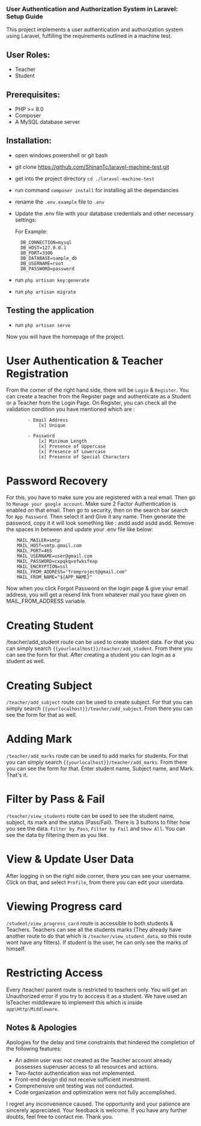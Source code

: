 ### User Authentication and Authorization System in Laravel: Setup Guide

This project implements a user authentication and authorization system using Laravel, fulfilling the requirements outlined in a machine test.

## User Roles:
* Teacher
* Student

## Prerequisites:

* PHP >= 8.0
* Composer
* A MySQL database server

## Installation:

* open windows powershell or git bash
* git clone https://github.com/ShinanTc/laravel-machine-test.git
* get into the project directory `cd ./laravel-machine-test`
* run command `composer install` for installing all the dependancies
* rename the `.env.example` file to `.env`
* Update the .env file with your database credentials and other necessary settings:

    For Example:

        DB_CONNECTION=mysql
        DB_HOST=127.0.0.1
        DB_PORT=3306
        DB_DATABASE=sample_db
        DB_USERNAME=root
        DB_PASSWORD=password

* run `php artisan key:generate`
* run `php artisan migrate`

## Testing the application

* run `php artisan serve`

Now you will have the homepage of the project.

# User Authentication & Teacher Registration

From the corner of the right hand side, there will be `Login` & `Register`.
You can create a teacher from the Register page and authenticate as a Student or a Teacher from the Login Page.
On Register, you can check all the validation condition you have mentioned which are :

            - Email Address
                [x] Unique

            - Password
                [x] Minimum Length
                [x] Presence of Uppercase
                [x] Presence of Lowercase
                [x] Presence of Special Characters

# Password Recovery

For this, you have to make sure you are registered with a real email. Then go to `Manage your google account`. Make sure 2 Factor Authentication is enabled on that email. Then go to security, then on the search bar search for `App Password`. Then select it and Give it any name. Then generate the password, copy it it will look something like : asdd asdd asdd asdd. Remove the spaces in between and update your .env file like below:

        MAIL_MAILER=smtp
        MAIL_HOST=smtp.gmail.com
        MAIL_PORT=465
        MAIL_USERNAME=user@gmail.com
        MAIL_PASSWORD=cxpqkqvefwksfeap
        MAIL_ENCRYPTION=ssl
        MAIL_FROM_ADDRESS="fromproject@gmail.com"
        MAIL_FROM_NAME="${APP_NAME}"

Now when you click Forgot Password on the login page & give your email address, you will get a resend link from whatever mail you have given on MAIL_FROM_ADDRESS variable.


# Creating Student

/teacher/add_student route can be used to create student data. For that you can simply search `{{yourlocalhost}}/teacher/add_student`. From there you can see the form for that. After creating a student you can login as a student as well.

# Creating Subject

`/teacher/add_subject` route can be used to create subject. For that you can simply search `{{yourlocalhost}}/teacher/add_subject`. From there you can see the form for that as well.

# Adding Mark

`/teacher/add_marks` route can be used to add marks for students. For that you can simply search `{{yourlocalhost}}/teacher/add_marks`. From there you can see the form for that. Enter student name, Subject name, and Mark. That's it.

# Filter by Pass & Fail

`/teacher/view_students` route can be used to see the student name, subject, its mark and the status (Pass/Fail). There is 3 buttons to filter how you see the data. `Filter by Pass`, `Filter by Fail` and `Show All`. You can see the data by filtering them as you like.

# View & Update User Data

After logging in on the right side corner, there you can see your username. Click on that, and select `Profile`, from there you can edit your userdata.

# Viewing Progress card

`/student/view_progress_card` route is accessible to both students & Teachers. Teachers can see all the students marks (They already have another route to do that which is `/teacher/view_student_data`, so this route wont have any filters). If student is the user, he can only see the marks of himself. 

# Restricting Access

Every /teacher/ parent route is restricted to teachers only. You will get an Unauthorized error if you try to acccess it as a student. We have used an IsTeacher middleware to implement this which is inside `app\Http\Middleware`.



## Notes & Apologies

Apologies for the delay and time constraints that hindered the completion of the following features:

- An admin user was not created as the Teacher account already possesses superuser access to all resources and actions.
- Two-factor authentication was not implemented.
- Front-end design did not receive sufficient investment.
- Comprehensive unit testing was not conducted.
- Code organization and optimization were not fully accomplished.

I regret any inconvenience caused. The opportunity and your patience are sincerely appreciated. Your feedback is welcome. If you have any further doubts, feel free to contact me. Thank you.